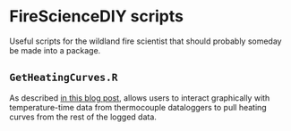 # FireScienceDIY scripts

Useful scripts for the wildland fire scientist that should probably someday be made into a package. 

## `GetHeatingCurves.R`

As described [in this blog post](https://diyfirescience.info/portfolio/work6/), allows users to interact graphically with temperature-time data from thermocouple dataloggers to pull heating curves from the rest of the logged data. 